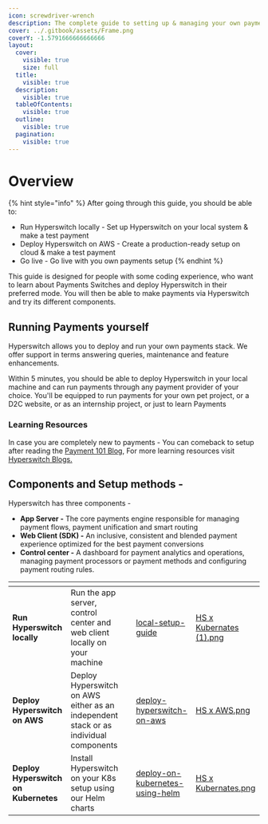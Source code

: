 ```yaml
---
icon: screwdriver-wrench
description: The complete guide to setting up & managing your own payments switch
cover: ../.gitbook/assets/Frame.png
coverY: -1.5791666666666666
layout:
  cover:
    visible: true
    size: full
  title:
    visible: true
  description:
    visible: true
  tableOfContents:
    visible: true
  outline:
    visible: true
  pagination:
    visible: true
---
```


# Overview

{% hint style="info" %}
After going through this guide, you should be able to:

* Run Hyperswitch locally - Set up Hyperswitch on your local system & make a test payment
* Deploy Hyperswitch on AWS - Create a production-ready setup on cloud & make a test payment
* Go live - Go live with you own payments setup
{% endhint %}

This guide is designed for people with some coding experience, who want to learn about Payments Switches and deploy Hyperswitch in their preferred mode. You will then be able to make payments via Hyperswitch and try its different components.

## **Running Payments yourself**

Hyperswitch allows you to deploy and run your own payments stack. We offer support in terms answering queries, maintenance and feature enhancements.

Within 5 minutes, you should be able to deploy Hyperswitch in your local machine and can run payments through any payment provider of your choice. You'll be equipped to run payments for your own pet project, or a D2C website, or as an internship project, or just to learn Payments

### Learning Resources

In case you are completely new to payments - You can comeback to setup after reading the [Payment 101 Blog](https://github.com/juspay/hyperswitch/wiki/Payments-101-for-a-Developer), For more learning resources visit [Hyperswitch Blogs.](https://hyperswitch.io/blogs)

## Components and Setup methods -&#x20;

Hyperswitch has three components -&#x20;

* **App Server -** The core payments engine responsible for managing payment flows, payment unification and smart routing &#x20;
* **Web Client (SDK) -** An inclusive, consistent and blended payment experience optimized for the best payment conversions
* **Control center -** A dashboard for payment analytics and operations, managing payment processors or payment methods and configuring payment routing rules.

<table data-view="cards"><thead><tr><th></th><th></th><th data-hidden></th><th data-hidden data-card-target data-type="content-ref"></th><th data-hidden data-card-cover data-type="files"></th></tr></thead><tbody><tr><td><strong>Run Hyperswitch locally</strong></td><td>Run the app server, control center and web client locally on your machine</td><td></td><td><a href="local-setup-guide/">local-setup-guide</a></td><td><a href="../.gitbook/assets/HS x Kubernates (1).png">HS x Kubernates (1).png</a></td></tr><tr><td><strong>Deploy Hyperswitch on AWS</strong></td><td>Deploy Hyperswitch on AWS either as an independent stack or as individual components</td><td></td><td><a href="deploy-hyperswitch-on-aws/">deploy-hyperswitch-on-aws</a></td><td><a href="../.gitbook/assets/HS x AWS.png">HS x AWS.png</a></td></tr><tr><td><strong>Deploy Hyperswitch on Kubernetes</strong></td><td>Install Hyperswitch on your K8s setup using our Helm charts</td><td></td><td><a href="deploy-on-kubernetes-using-helm/">deploy-on-kubernetes-using-helm</a></td><td><a href="../.gitbook/assets/HS x Kubernates.png">HS x Kubernates.png</a></td></tr></tbody></table>
